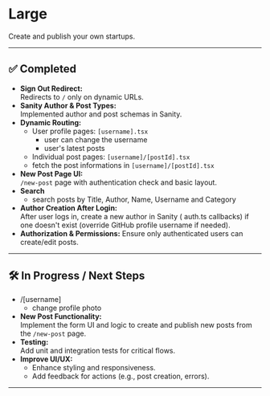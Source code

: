 # Large

Create and publish your own startups.

---

## ✅ Completed

- **Sign Out Redirect:**  
  Redirects to `/` only on dynamic URLs.
- **Sanity Author & Post Types:**  
  Implemented author and post schemas in Sanity.
- **Dynamic Routing:**  
  - User profile pages: `[username].tsx`
    - user can change the username
    - user's latest posts
  - Individual post pages: `[username]/[postId].tsx`
  - fetch the post informations in `[username]/[postId].tsx`
- **New Post Page UI:**  
  `/new-post` page with authentication check and basic layout.
- **Search**
  - search posts by Title, Author, Name, Username and Category
- **Author Creation After Login:**  
  After user logs in, create a new author in Sanity ( auth.ts  callbacks) if one doesn't exist (override GitHub profile username if needed).
- **Authorization & Permissions:** 
  Ensure only authenticated users can create/edit posts.
---

## 🛠️ In Progress / Next Steps
- /[username]
  - change profile photo
- **New Post Functionality:**  
  Implement the form UI and logic to create and publish new posts from the `/new-post` page.
- **Testing:**  
  Add unit and integration tests for critical flows.
- **Improve UI/UX:**  
  - Enhance styling and responsiveness.
  - Add feedback for actions (e.g., post creation, errors).
---
